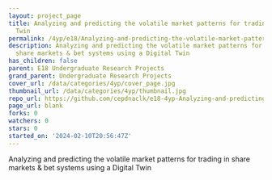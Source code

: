 ```yaml
---
layout: project_page
title: Analyzing and predicting the volatile market patterns for trading using a Digital
  Twin
permalink: /4yp/e18/Analyzing-and-predicting-the-volatile-market-patterns-for-trading-using-a-Digital-Twin/
description: Analyzing and predicting the volatile market patterns for trading in
  share markets & bet systems using a Digital Twin
has_children: false
parent: E18 Undergraduate Research Projects
grand_parent: Undergraduate Research Projects
cover_url: /data/categories/4yp/cover_page.jpg
thumbnail_url: /data/categories/4yp/thumbnail.jpg
repo_url: https://github.com/cepdnaclk/e18-4yp-Analyzing-and-predicting-the-volatile-market-patterns-for-trading-using-a-Digital-Twin
page_url: blank
forks: 0
watchers: 0
stars: 0
started_on: '2024-02-10T20:56:47Z'
---
```


Analyzing and predicting the volatile market patterns for trading in share markets & bet systems using a Digital Twin